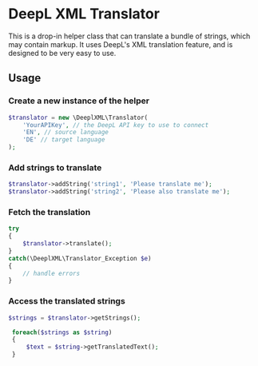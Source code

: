 # DeepL XML Translator

This is a drop-in helper class that can translate a bundle of strings,
which may contain markup. It uses DeepL's XML translation feature, and
is designed to be very easy to use.

## Usage

### Create a new instance of the helper

```php
$translator = new \DeeplXML\Translator(
    'YourAPIKey', // the DeepL API key to use to connect
    'EN', // source language
    'DE' // target language
); 
```

### Add strings to translate

```php
$translator->addString('string1', 'Please translate me');
$translator->addString('string2', 'Please also translate me');
```

### Fetch the translation

```php
try
{
    $translator->translate();
}
catch(\DeeplXML\Translator_Exception $e)
{
    // handle errors
}    
```

### Access the translated strings

```php
$strings = $translator->getStrings();

 foreach($strings as $string)
 {
     $text = $string->getTranslatedText();
 }
```
